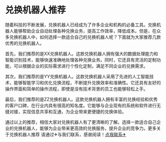 # 兑换机器人推荐

随着科技的不断发展，兑换机器人已经成为了许多企业和机构的必备工具。兑换机器人能够帮助企业自动处理各种兑换业务，提高工作效率，降低成本。但是，在众多兑换机器人中，如何选择一款适合自己的兑换机器人呢？下面就为大家推荐几款优秀的兑换机器人。

首先，我们推荐的是XX兑换机器人。这款兑换机器人拥有强大的数据处理能力和智能识别技术，能够快速准确地处理各种兑换业务。同时，它还具有灵活的定制功能，可以根据企业的实际需求进行个性化定制，满足不同企业的兑换需求。

其次，我们推荐的是YY兑换机器人。这款兑换机器人采用了先进的人工智能技术，能够智能学习和优化兑换流程，不断提升兑换效率和准确性。它还具有友好的操作界面和简单的操作流程，即使是没有技术背景的员工也能够轻松上手。

最后，我们推荐的是ZZ兑换机器人。这款兑换机器人拥有丰富的兑换经验和优秀的客户口碑，在行业内具有很高的知名度。它能够与企业现有的系统和软件进行无缝对接，实现信息共享和互通，为企业带来更便捷的兑换体验。

通过以上的推荐，相信大家对兑换机器人有了更清晰的了解。选择一款适合自己企业的兑换机器人，能够为企业带来更高效的兑换服务，提升企业的竞争力。更多关于兑换机器人推荐 请通过✈与我们联系，感谢阅读！[点我联系✈](https://img.G208.com)